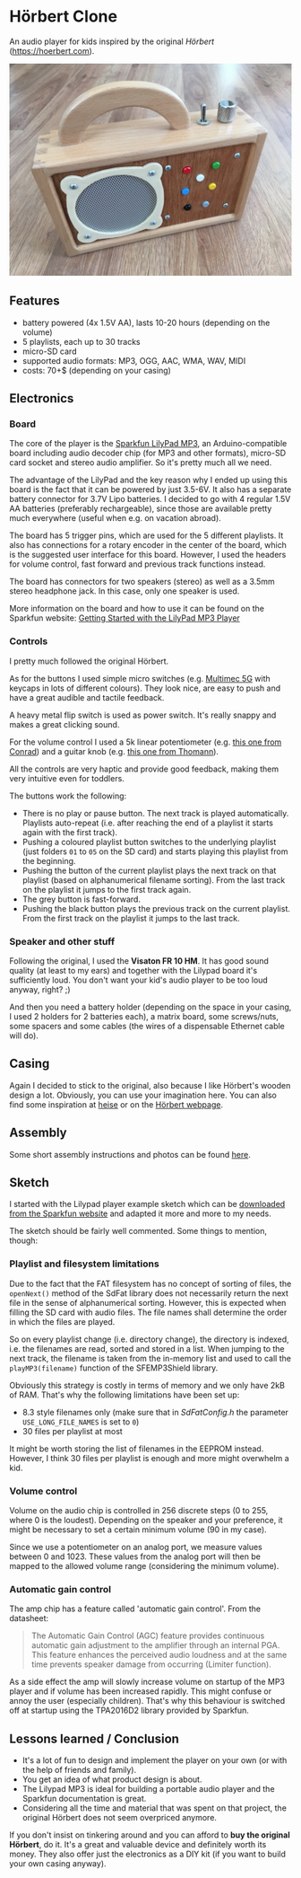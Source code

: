 Hörbert Clone
=============

An audio player for kids inspired by the original *Hörbert* (https://hoerbert.com).

![Audio player for kids](images/0_player.jpg)

Features
--------

- battery powered (4x 1.5V AA), lasts 10-20 hours (depending on the volume)
- 5 playlists, each up to 30 tracks
- micro-SD card
- supported audio formats: MP3, OGG, AAC, WMA, WAV, MIDI
- costs: 70+$ (depending on your casing)



Electronics
-----------

### Board

The core of the player is the [Sparkfun LilyPad MP3](https://www.sparkfun.com/products/11013), an Arduino-compatible board including audio decoder chip (for MP3 and other formats), micro-SD card socket and stereo audio amplifier. So it's pretty much all we need.

The advantage of the LilyPad and the key reason why I ended up using this board is the fact that it can be powered by just 3.5-6V. It also has a separate battery connector for 3.7V Lipo batteries. I decided to go with 4 regular 1.5V AA batteries (preferably rechargeable), since those are available pretty much everywhere (useful when e.g. on vacation abroad).

The board has 5 trigger pins, which are used for the 5 different playlists. It also has connections for a rotary encoder in the center of the board, which is the suggested user interface for this board. However, I used the headers for volume control, fast forward and previous track functions instead.

The board has connectors for two speakers (stereo) as well as a 3.5mm stereo headphone jack. In this case, only one speaker is used.

More information on the board and how to use it can be found on the Sparkfun website: [Getting Started with the LilyPad MP3 Player](https://learn.sparkfun.com/tutorials/getting-started-with-the-lilypad-mp3-player)

### Controls

I pretty much followed the original Hörbert. 

As for the buttons I used simple micro switches (e.g. [Multimec 5G](https://www.reichelt.de/taster-5g-multimec-tht-no-mec5g-thtno-p178336.html) with keycaps in lots of different colours). They look nice, are easy to push and have a great audible and tactile feedback.  

A heavy metal flip switch is used as power switch. It's really snappy and makes a great clicking sound.

For the volume control I used a 5k linear potentiometer (e.g. [this one from Conrad](https://www.conrad.de/de/potentiometer-service-2164-dreh-potentiometer-mono-02-w-5-k-1-st-450015.html)) and a guitar knob (e.g. [this one from Thomann](https://www.thomann.de/gb/harley_benton_parts_t_style_dome_knob_ch.htm)).

All the controls are very haptic and provide good feedback, making them very intuitive even for toddlers.

The buttons work the following:

- There is no play or pause button. The next track is played automatically. Playlists auto-repeat (i.e. after reaching the end of a playlist it starts again with the first track).
- Pushing a coloured playlist button switches to the underlying playlist (just folders `01` to `05` on the SD card) and starts playing this playlist from the beginning.
- Pushing the button of the current playlist plays the next track on that playlist (based on alphanumerical filename sorting). From the last track on the playlist it jumps to the first track again.
- The grey button is fast-forward.
- Pushing the black button plays the previous track on the current playlist. From the first track on the playlist it jumps to the last track.

### Speaker and other stuff

Following the original, I used the **Visaton FR 10 HM**. It has good sound quality (at least to my ears) and together with the Lilypad board it's sufficiently loud. You don't want your kid's audio player to be too loud anyway, right? ;)

And then you need a battery holder (depending on the space in your casing, I used 2 holders for 2 batteries each), a matrix board, some screws/nuts, some spacers and some cables (the wires of a dispensable Ethernet cable will do).



Casing
------

Again I decided to stick to the original, also because I like Hörbert's wooden design a lot. Obviously, you can use your imagination here. You can also find some inspiration at [heise](https://www.heise.de/ct/artikel/Hoerbert-im-Eigenbau-2497099.html) or on the [Hörbert webpage](https://www.hoerbert.com/kreationen/).



Assembly
--------

Some short assembly instructions and photos can be found [here](Assembly.md). 



Sketch
------

I started with the Lilypad player example sketch which can be [downloaded from the Sparkfun website](https://github.com/sparkfun/LilyPad_MP3_Player/archive/master.zip) and adapted it more and more to my needs.

The sketch should be fairly well commented. Some things to mention, though:

### Playlist and filesystem limitations

Due to the fact that the FAT filesystem has no concept of sorting of files, the `openNext()` method of the SdFat library does not necessarily return the next file in the sense of alphanumerical sorting. However, this is expected when filling the SD card with audio files. The file names shall determine the order in which the files are played.

So on every playlist change (i.e. directory change), the directory is indexed, i.e. the filenames are read, sorted and stored in a list. When jumping to the next track, the filename is taken from the in-memory list and used to call the `playMP3(filename)` function of the SFEMP3Shield library.

Obviously this strategy is costly in terms of memory and we only have 2kB of RAM. That's why the following limitations have been set up:

- 8.3 style filenames only (make sure that in *SdFatConfig.h* the parameter `USE_LONG_FILE_NAMES` is set to `0`)
- 30 files per playlist at most

It might be worth storing the list of filenames in the EEPROM instead. However, I think 30 files per playlist is enough and more might overwhelm a kid.

### Volume control

Volume on the audio chip is controlled in 256 discrete steps (0 to 255, where 0 is the loudest). Depending on the speaker and your preference, it might be necessary to set a certain minimum volume (90 in my case).

Since we use a potentiometer on an analog port, we measure values between 0 and 1023. These values from the analog port will then be mapped to the allowed volume range (considering the minimum volume).

### Automatic gain control

The amp chip has a feature called 'automatic gain control'. From the datasheet:

> The Automatic Gain Control (AGC) feature provides continuous automatic gain adjustment to the amplifier through an internal PGA. This feature enhances the perceived audio loudness and at the same time prevents speaker damage from occurring (Limiter function).

As a side effect the amp will slowly increase volume on startup of the MP3 player and if volume has been increased rapidly. This might confuse or annoy the user (especially children). That's why this behaviour is switched off at startup using the TPA2016D2 library provided by Sparkfun.



Lessons learned / Conclusion
----------------------------

- It's a lot of fun to design and implement the player on your own (or with the help of friends and family).
- You get an idea of what product design is about.
- The Lilypad MP3 is ideal for building a portable audio player and the Sparkfun documentation is great.
- Considering all the time and material that was spent on that project, the original Hörbert does not seem overpriced anymore.

If you don't insist on tinkering around and you can afford to **buy the original Hörbert**, do it. It's a great and valuable device and definitely worth its money. They also offer just the electronics as a DIY kit (if you want to build your own casing anyway).